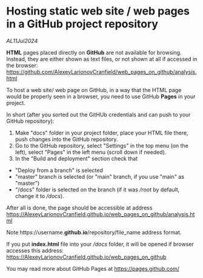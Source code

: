 # Hosting static web site / web pages in a GitHub project repository

*AL11Jul2024*

**HTML** pages placed directly on **GitHub** are not available for browsing.  
Instead, they are either shown as text files, or not shown at all if accessed in the browser:  
https://github.com/AlexeyLarionovCranfield/web_pages_on_github/analysis.html  

To host a web site/ web page on GitHub, in a way that the HTML page would be properly seen in a browser, you need to use GitHub **Pages** in your project.  

In short (after you sorted out the GitHUb credentials and can push to your GitHub repository):  
1) Make "docs" folder in your project folder, place your HTML file there, push changes into the GitHub repository.  
2) Go to the GitHub repository, select "Settings" in the top menu (on the left), select "Pages" in the left menu (scroll down if needed).  
3) In the "Build and deployment" section check that  
- "Deploy from a branch" is selected  
- "master" branch is selected (or "main" branch, if you use "main" as "master")  
- "/docs" folder is selected on the branch (if it was */root* by default, change it to */docs*).  

After all is done, the page should be accessible at address  
https://AlexeyLarionovCranfield.github.io/web_pages_on_github/analysis.html  

Note https://username.**github.io**/repository/file_name address format.  

If you put **index.html** file into your */docs* folder, it will be opened if browser accesses this address:  
https://AlexeyLarionovCranfield.github.io/web_pages_on_github  

You may read more about GitHub Pages at https://pages.github.com/  
